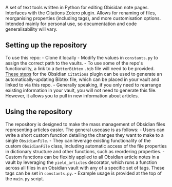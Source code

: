 A set of text tools written in Python for editing Obisidan note pages. Interfaces with the Citations Zotero plugin. Allows for renaming of files, reorganising properties (including tags), and more customisation options. Intended mainly for personal use, so documentation and code generalisability will vary.

## Setting up the repository
To use this repo:
    - Clone it locally
    - Modify the values in `constants.py` to assign the correct path to the vaults.
    - To use some of the repo's functionality, a link to a `BetterBibtex` `.bib` file will need to be provided. [These steps](https://github.com/hans/obsidian-citation-plugin) for the Obsidian `Citations` plugin can be used to generate an automatically-updating Bibtex file, which can be placed in your vault and linked to via this repo.
        - Generally speaking, if you only need to rearrange existing information in your vault, you will not need to generate this file. However, it allows you to pull in new information about articles.

## Using the repository
The repository is designed to make the mass management of Obsidian files representing articles easier. The general usecase is as follows:
    - Users can write a short custom function detailing the changes they want to make to a single `ObsidianFile`.
    - They can leverage existing functionality of the custom `ObsidianFile` class, including automatic access of the file properties in dictionary structure and other functions, such as reordering properties.
    - Custom functions can be flexibly applied to all Obsidian article notes in a vault by leveraging the `yield_articles` decorator, which runs a function across all files in an Obsidian vault with any of a specific set of tags. These tags can be set in `constants.py`.
    - Example usage is provided at the top of the `main.py` script.
